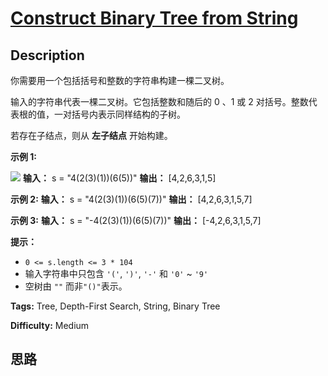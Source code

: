 # [Construct Binary Tree from String][title]

## Description

你需要用一个包括括号和整数的字符串构建一棵二叉树。

输入的字符串代表一棵二叉树。它包括整数和随后的 0 、1 或 2 对括号。整数代表根的值，一对括号内表示同样结构的子树。

若存在子结点，则从 **左子结点** 开始构建。



**示例 1:**

![](https://assets.leetcode.com/uploads/2020/09/02/butree.jpg)
            **输入：** s = "4(2(3)(1))(6(5))"    **输出：** [4,2,6,3,1,5]    

**示例 2:**
            **输入：** s = "4(2(3)(1))(6(5)(7))"    **输出：** [4,2,6,3,1,5,7]    

**示例 3:**
            **输入：** s = "-4(2(3)(1))(6(5)(7))"    **输出：** [-4,2,6,3,1,5,7]    



**提示：**

  * `0 <= s.length <= 3 * 104`
  * 输入字符串中只包含 `'('`, `')'`, `'-'` 和 `'0'` ~ `'9'` 
  * 空树由 `""` 而非`"()"`表示。


**Tags:** Tree, Depth-First Search, String, Binary Tree

**Difficulty:** Medium

## 思路

[title]: https://leetcode-cn.com/problems/construct-binary-tree-from-string
